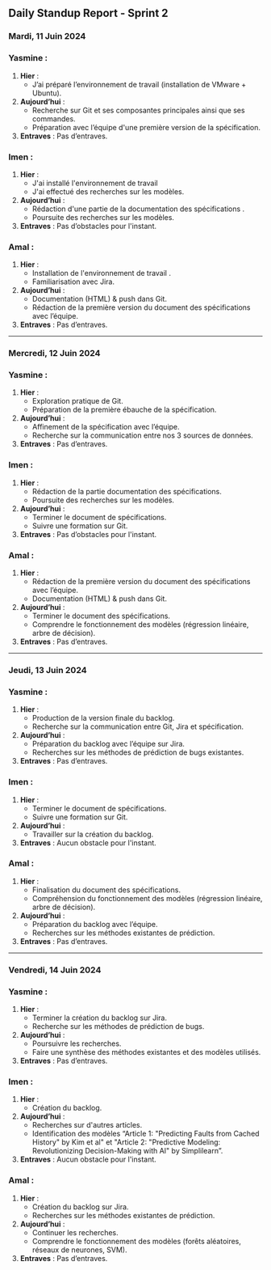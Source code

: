 ## Daily Standup Report - Sprint 2 

### Mardi, 11 Juin 2024
### Yasmine :

1. **Hier** :
   - J’ai préparé l’environnement de travail (installation de VMware + Ubuntu).
2. **Aujourd’hui** :
   - Recherche sur Git et ses composantes principales ainsi que ses commandes.
   - Préparation avec l’équipe d'une première version de la spécification.
3. **Entraves** : Pas d’entraves.

### Imen :

1. **Hier** :
   - J'ai installé l'environnement de travail
   - J'ai effectué des recherches sur les modèles.
2. **Aujourd’hui** :
   - Rédaction d'une partie de la documentation des spécifications .
   - Poursuite des recherches sur les modèles.
3. **Entraves** : Pas d’obstacles pour l'instant.

### Amal :

1. **Hier** :
   - Installation de l'environnement de travail .
   - Familiarisation avec Jira.
2. **Aujourd’hui** :
   - Documentation (HTML) & push dans Git.
   - Rédaction de la première version du document des spécifications avec l’équipe.
3. **Entraves** : Pas d’entraves.

-------------------------------------------------------------------------
### Mercredi, 12 Juin 2024
### Yasmine :

1. **Hier** :
   - Exploration pratique de Git.
   - Préparation de la première ébauche de la spécification.
2. **Aujourd’hui** :
   - Affinement de la spécification avec l’équipe.
   - Recherche sur la communication entre nos 3 sources de données.
3. **Entraves** : Pas d’entraves.

### Imen :

1. **Hier** :
   - Rédaction de la partie documentation des spécifications.
   - Poursuite des recherches sur les modèles.
2. **Aujourd’hui** :
   - Terminer le document de spécifications.
   - Suivre une formation sur Git.
3. **Entraves** : Pas d’obstacles pour l'instant.

### Amal :

1. **Hier** :
   - Rédaction de la première version du document des spécifications avec l’équipe.
   - Documentation (HTML) & push dans Git.
2. **Aujourd’hui** :
   - Terminer le document des spécifications.
   - Comprendre le fonctionnement des modèles (régression linéaire, arbre de décision).
3. **Entraves** : Pas d’entraves.


-------------------------------------------------------------------------
### Jeudi, 13 Juin 2024
### Yasmine :

1. **Hier** :
   - Production de la version finale du backlog.
   - Recherche sur la communication entre Git, Jira et spécification.
2. **Aujourd’hui** :
   - Préparation du backlog avec l’équipe sur Jira.
   - Recherches sur les méthodes de prédiction de bugs existantes.
3. **Entraves** : Pas d’entraves.

### Imen :

1. **Hier** :
   - Terminer le document de spécifications.
   - Suivre une formation sur Git.
2. **Aujourd’hui** :
   - Travailler sur la création du backlog.
3. **Entraves** : Aucun obstacle pour l'instant.

### Amal :

1. **Hier** :
   - Finalisation du document des spécifications.
   - Compréhension du fonctionnement des modèles (régression linéaire, arbre de décision).
2. **Aujourd’hui** :
   - Préparation du backlog avec l’équipe.
   - Recherches sur les méthodes existantes de prédiction.
3. **Entraves** : Pas d’entraves.

-------------------------------------------------------------------------
### Vendredi, 14 Juin 2024
### Yasmine :

1. **Hier** :
   - Terminer la création du backlog sur Jira.
   - Recherche sur les méthodes de prédiction de bugs.
2. **Aujourd’hui** :
   - Poursuivre les recherches.
   - Faire une synthèse des méthodes existantes et des modèles utilisés.
3. **Entraves** : Pas d’entraves.

### Imen :

1. **Hier** :
   - Création du backlog.
2. **Aujourd’hui** :
   - Recherches sur d'autres articles.
   - Identification des modèles “Article 1: "Predicting Faults from Cached History" by Kim et al" et "Article 2: "Predictive Modeling: Revolutionizing Decision-Making with AI" by Simplilearn”.
3. **Entraves** : Aucun obstacle pour l'instant.

### Amal :

1. **Hier** :
   - Création du backlog sur Jira.
   - Recherches sur les méthodes existantes de prédiction.
2. **Aujourd’hui** :
   - Continuer les recherches.
   - Comprendre le fonctionnement des modèles (forêts aléatoires, réseaux de neurones, SVM).
3. **Entraves** : Pas d’entraves.
